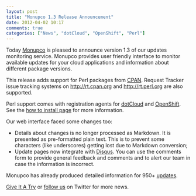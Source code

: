 ```yaml
---
layout: post
title: "Monupco 1.3 Release Announcement"
date: 2012-04-02 10:17
comments: true
categories: ["News", "dotCloud", "OpenShift", "Perl"]
---
```


Today [Monupco](http://monupco.com) is pleased to announce version 1.3
of our updates monitoring service. Monupco provides user friendly interface to
monitor available updates for your cloud applications and information about different
package versions.

This release adds support for Perl packages from [CPAN](http://search.cpan.org/).
Request Tracker issue tracking systems on <http://rt.cpan.org> and <http://rt.perl.org>
are also supported.

Perl support comes with registration agents for [dotCloud](http://dotcloud.com) and
[OpenShift](http://openshift.redhat.com). See the
[how to install page](http://monupco.com/install/) for more information.


Our web interface faced some changes too:

* Details about changes is no longer processed as Markdown. It is presented as
pre-formatted plain text. This is to prevent some characters (like underscores) getting
lost due to Markdown conversion;
* Update pages now integrate with [Disqus](http://disqus.com). You can use the comments form
to provide general feedback and comments and to alert our team in case the information
is incorrect.


Monupco has already produced detailed information for 950+ [updates](https://monupco-otb.rhcloud.com/updates/).

<a href="https://monupco-otb.rhcloud.com/applications/mine/" class="button red small"><span>Give It A Try</span></a>
or [follow us](https://twitter.com/monupco) on Twitter for more news.
